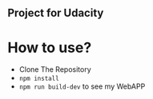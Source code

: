 ## Project for Udacity

# How to use?
- Clone The Repository
- `npm install`
- `npm run build-dev` to see my WebAPP

